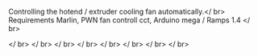 Controlling the hotend / extruder cooling fan automatically.</ br> 
Requirements Marlin, PWN fan controll cct, Arduino mega / Ramps 1.4 </ br>

</ br>
</ br>
</ br>
</ br>
</ br>
</ br>
</ br>
</ br>

